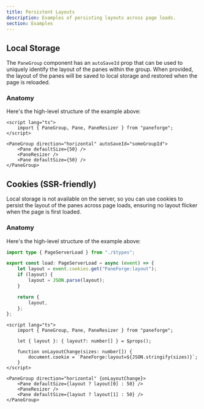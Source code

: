 ```yaml
---
title: Persistent Layouts
description: Examples of persisting layouts across page loads.
section: Examples
---
```


<script>
	import { StorageDemo, CookieDemo } from '$lib/components/demos'
	import ViewExampleCode from '$lib/components/view-example-code.svelte'
	import { page } from "$app/stores"
</script>

## Local Storage

The `PaneGroup` component has an `autoSaveId` prop that can be used to uniquely identify the layout of the panes within the group. When provided, the layout of the panes will be saved to local storage and restored when the page is reloaded.

<StorageDemo />

<ViewExampleCode href="https://github.com/svecosystem/paneforge/blob/main/sites/docs/src/lib/components/demos/storage-demo.svelte" />

### Anatomy

Here's the high-level structure of the example above:

```svelte title="+page.svelte"
<script lang="ts">
	import { PaneGroup, Pane, PaneResizer } from "paneforge";
</script>

<PaneGroup direction="horizontal" autoSaveId="someGroupId">
	<Pane defaultSize={50} />
	<PaneResizer />
	<Pane defaultSize={50} />
</PaneGroup>
```

## Cookies (SSR-friendly)

Local storage is not available on the server, so you can use cookies to persist the layout of the panes across page loads, ensuring no layout flicker when the page is first loaded.

<CookieDemo layout={$page.data.layout} />

<ViewExampleCode href="https://github.com/svecosystem/paneforge/blob/main/sites/docs/src/lib/components/demos/cookie-demo.svelte" />

### Anatomy

Here's the high-level structure of the example above:

```ts title="+page.server.ts"
import type { PageServerLoad } from "./$types";

export const load: PageServerLoad = async (event) => {
	let layout = event.cookies.get("PaneForge:layout");
	if (layout) {
		layout = JSON.parse(layout);
	}

	return {
		layout,
	};
};
```

```svelte title="MyPaneGroup.svelte"
<script lang="ts">
	import { PaneGroup, Pane, PaneResizer } from "paneforge";

	let { layout }: { layout?: number[] } = $props();

	function onLayoutChange(sizes: number[]) {
		document.cookie = `PaneForge:layout=${JSON.stringify(sizes)}`;
	}
</script>

<PaneGroup direction="horizontal" {onLayoutChange}>
	<Pane defaultSize={layout ? layout[0] : 50} />
	<PaneResizer />
	<Pane defaultSize={layout ? layout[1] : 50} />
</PaneGroup>
```
